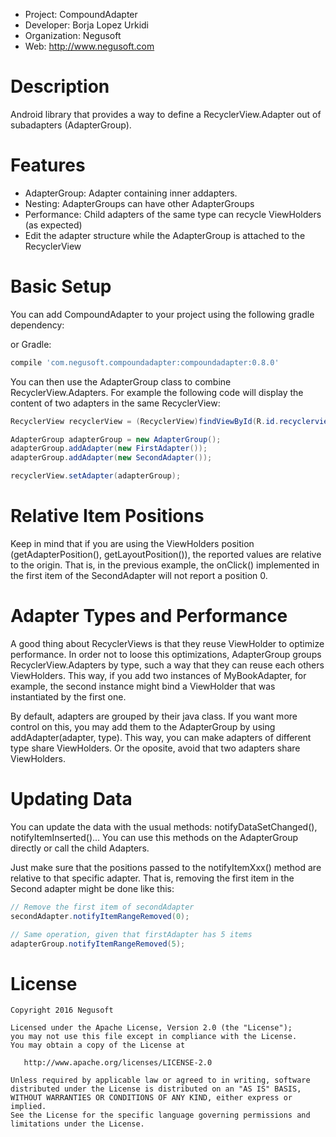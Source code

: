  - Project: CompoundAdapter
 - Developer: Borja Lopez Urkidi
 - Organization: Negusoft
 - Web: http://www.negusoft.com


Description
===========

Android library that provides a way to define a RecyclerView.Adapter out of subadapters (AdapterGroup).


Features
========
- AdapterGroup: Adapter containing inner addapters.
- Nesting: AdapterGroups can have other AdapterGroups
- Performance: Child adapters of the same type can recycle ViewHolders (as expected)
- Edit the adapter structure while the AdapterGroup is attached to the RecyclerView


Basic Setup
===========

You can add CompoundAdapter to your project using the following gradle dependency:

or Gradle:
```groovy
compile 'com.negusoft.compoundadapter:compoundadapter:0.8.0'
```

You can then use the AdapterGroup class to combine RecyclerView.Adapters. For example the following code will display the content of two adapters in the same RecyclerView:

``` java
RecyclerView recyclerView = (RecyclerView)findViewById(R.id.recyclerview);

AdapterGroup adapterGroup = new AdapterGroup();
adapterGroup.addAdapter(new FirstAdapter());
adapterGroup.addAdapter(new SecondAdapter());

recyclerView.setAdapter(adapterGroup);
```


Relative Item Positions
=======================

Keep in mind that if you are using the ViewHolders position (getAdapterPosition(), getLayoutPosition()), the reported values are relative to the origin. That is, in the previous example, the onClick() implemented in the first item of the SecondAdapter will not report a position 0.


Adapter Types and Performance
=============================

A good thing about RecyclerViews is that they reuse ViewHolder to optimize performance. In order not to loose this optimizations, AdapterGroup groups RecyclerView.Adapters by type, such a way that they can reuse each others ViewHolders. This way, if you add two instances of MyBookAdapter, for example, the second instance might bind a ViewHolder that was instantiated by the first one.

By default, adapters are grouped by their java class. If you want more control on this, you may add them to the AdapterGroup by using addAdapter(adapter, type). This way, you can make adapters of different type share ViewHolders. Or the oposite, avoid that two adapters share ViewHolders.


Updating Data
==============

You can update the data with the usual methods: notifyDataSetChanged(), notifyItemInserted()... You can use this methods on the AdapterGroup directly or call the child Adapters.

Just make sure that the positions passed to the notifyItemXxx() method are relative to that specific adapter. That is, removing the first item in the Second adapter might be done like this:

``` java
// Remove the first item of secondAdapter
secondAdapter.notifyItemRangeRemoved(0);

// Same operation, given that firstAdapter has 5 items
adapterGroup.notifyItemRangeRemoved(5);
```


License
=======

    Copyright 2016 Negusoft

    Licensed under the Apache License, Version 2.0 (the "License");
    you may not use this file except in compliance with the License.
    You may obtain a copy of the License at

       http://www.apache.org/licenses/LICENSE-2.0

    Unless required by applicable law or agreed to in writing, software
    distributed under the License is distributed on an "AS IS" BASIS,
    WITHOUT WARRANTIES OR CONDITIONS OF ANY KIND, either express or implied.
    See the License for the specific language governing permissions and
    limitations under the License.
